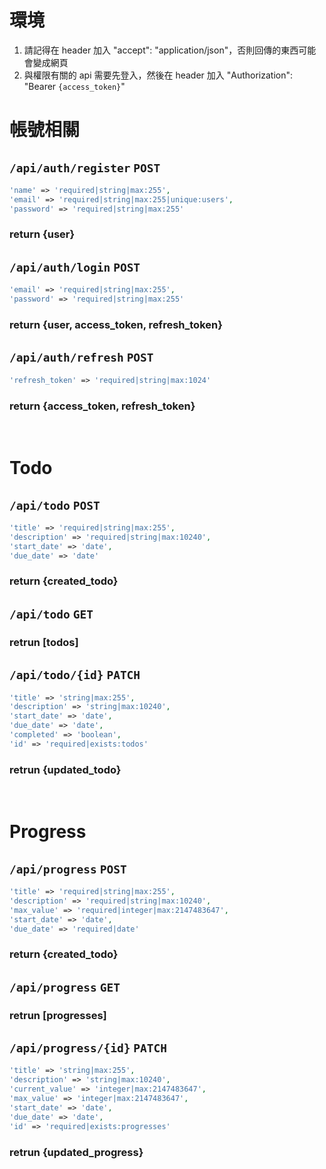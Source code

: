 # 環境
1. 請記得在 header 加入 "accept": "application/json"，否則回傳的東西可能會變成網頁
2. 與權限有關的 api 需要先登入，然後在 header 加入 "Authorization": "Bearer `{access_token}`"

# 帳號相關
## `/api/auth/register` `POST`
```php
'name' => 'required|string|max:255',
'email' => 'required|string|max:255|unique:users',
'password' => 'required|string|max:255'
```
### return {user}

## `/api/auth/login` `POST`
```php
'email' => 'required|string|max:255',
'password' => 'required|string|max:255'
```
### return {user, access_token, refresh_token}

## `/api/auth/refresh` `POST`
```php
'refresh_token' => 'required|string|max:1024'
```
### return {access_token, refresh_token}
<br>

# Todo
## `/api/todo` `POST`
```php
'title' => 'required|string|max:255',
'description' => 'required|string|max:10240',
'start_date' => 'date',
'due_date' => 'date'
```
### return {created_todo}

## `/api/todo` `GET`
### retrun [todos]

## `/api/todo/{id}` `PATCH`
```php
'title' => 'string|max:255',
'description' => 'string|max:10240',
'start_date' => 'date',
'due_date' => 'date',
'completed' => 'boolean',
'id' => 'required|exists:todos'
```
### retrun {updated_todo}
<br>

# Progress
## `/api/progress` `POST`
```php
'title' => 'required|string|max:255',
'description' => 'required|string|max:10240',
'max_value' => 'required|integer|max:2147483647',
'start_date' => 'date',
'due_date' => 'required|date'
```
### return {created_todo}
  
## `/api/progress` `GET`
### retrun [progresses]

## `/api/progress/{id}` `PATCH`
```php
'title' => 'string|max:255',
'description' => 'string|max:10240',
'current_value' => 'integer|max:2147483647',
'max_value' => 'integer|max:2147483647',
'start_date' => 'date',
'due_date' => 'date',
'id' => 'required|exists:progresses'
```
### retrun {updated_progress}